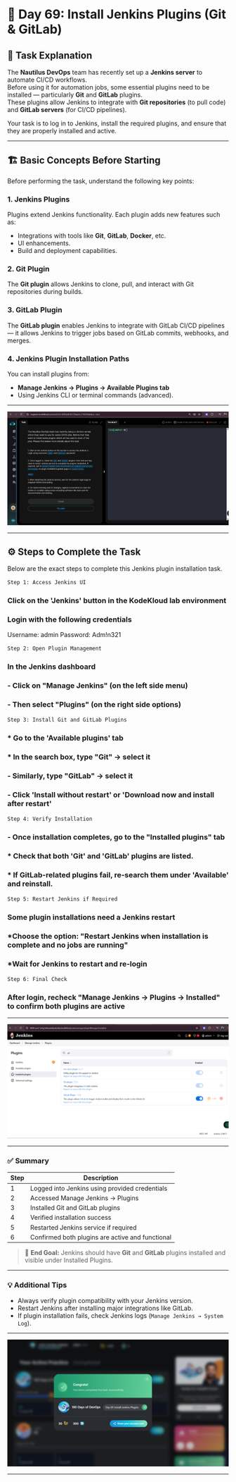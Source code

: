 
# 🧩 Day 69: Install Jenkins Plugins (Git & GitLab)

## 🧠 Task Explanation

The **Nautilus DevOps** team has recently set up a **Jenkins server** to automate CI/CD workflows.  
Before using it for automation jobs, some essential plugins need to be installed — particularly **Git** and **GitLab** plugins.  
These plugins allow Jenkins to integrate with **Git repositories** (to pull code) and **GitLab servers** (for CI/CD pipelines).

Your task is to log in to Jenkins, install the required plugins, and ensure that they are properly installed and active.

---

## 🏗️ Basic Concepts Before Starting

Before performing the task, understand the following key points:

### 1. Jenkins Plugins

Plugins extend Jenkins functionality. Each plugin adds new features such as:

- Integrations with tools like **Git**, **GitLab**, **Docker**, etc.
- UI enhancements.
- Build and deployment capabilities.

### 2. Git Plugin

The **Git plugin** allows Jenkins to clone, pull, and interact with Git repositories during builds.

### 3. GitLab Plugin

The **GitLab plugin** enables Jenkins to integrate with GitLab CI/CD pipelines — it allows Jenkins to trigger jobs based on GitLab commits, webhooks, and merges.

### 4. Jenkins Plugin Installation Paths

You can install plugins from:

- **Manage Jenkins → Plugins → Available Plugins tab**
- Using Jenkins CLI or terminal commands (advanced).

---
![Screenshot](./assets/Screenshot%202025-10-21%20162045.png)

---

## ⚙️ Steps to Complete the Task

Below are the exact steps to complete this Jenkins plugin installation task.

```bash
Step 1: Access Jenkins UI
```

### Click on the 'Jenkins' button in the KodeKloud lab environment

### Login with the following credentials

Username: admin
Password: Adm!n321

```bash
Step 2: Open Plugin Management
```

### In the Jenkins dashboard

### - Click on "Manage Jenkins" (on the left side menu)

### - Then select "Plugins" (on the right side options)

```bash
Step 3: Install Git and GitLab Plugins
```

### * Go to the 'Available plugins' tab

### * In the search box, type "Git" → select it

### - Similarly, type "GitLab" → select it

### - Click 'Install without restart' or 'Download now and install after restart'

```bash
Step 4: Verify Installation
```

### - Once installation completes, go to the "Installed plugins" tab

### * Check that both 'Git' and 'GitLab' plugins are listed.
### * If GitLab-related plugins fail, re-search them under 'Available' and reinstall.

```bash
Step 5: Restart Jenkins if Required
```

### Some plugin installations need a Jenkins restart

### *Choose the option: "Restart Jenkins when installation is complete and no jobs are running"

### *Wait for Jenkins to restart and re-login

```bash
Step 6: Final Check
```

### After login, recheck "Manage Jenkins → Plugins → Installed" to confirm both plugins are active

---
![Screenshot](./assets/Screenshot%202025-10-21%20162034.png)

---

### ✅ Summary

| Step | Description |
|------|--------------|
| 1 | Logged into Jenkins using provided credentials |
| 2 | Accessed Manage Jenkins → Plugins |
| 3 | Installed Git and GitLab plugins |
| 4 | Verified installation success |
| 5 | Restarted Jenkins service if required |
| 6 | Confirmed both plugins are active and functional |

> 🎯 **End Goal:** Jenkins should have **Git** and **GitLab** plugins installed and visible under Installed Plugins.

---

### 💡 Additional Tips

- Always verify plugin compatibility with your Jenkins version.
- Restart Jenkins after installing major integrations like GitLab.
- If plugin installation fails, check Jenkins logs (`Manage Jenkins → System Log`).

---
![Screenshot](./assets/Screenshot%202025-10-21%20162121.png)

---
